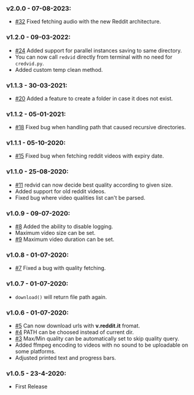 ### v2.0.0 - 07-08-2023:
  * [#32](https://github.com/elmoiv/redvid/issues/32) Fixed fetching audio with the new Reddit architecture.
### v1.2.0 - 09-03-2022:
  * [#24](https://github.com/elmoiv/redvid/pull/24) Added support for parallel instances saving to same directory.
  * You can now call `redvid` directly from terminal with no need for `credvid.py`.
  * Added custom temp clean method.
### v1.1.3 - 30-03-2021:
  * [#20](https://github.com/elmoiv/redvid/issues/20) Added a feature to create a folder in case it does not exist.
### v1.1.2 - 05-01-2021:
  * [#18](https://github.com/elmoiv/redvid/issues/18) Fixed bug when handling path that caused recursive directories.
### v1.1.1 - 05-10-2020:
  * [#15](https://github.com/elmoiv/redvid/issues/15) Fixed bug when fetching reddit videos with expiry date.
### v1.1.0 - 25-08-2020:
  * [#11](https://github.com/elmoiv/redvid/issues/11) redvid can now decide best quality according to given size.
  * Added support for old reddit videos.
  * Fixed bug where video qualities list can't be parsed.
### v1.0.9 - 09-07-2020:
  * [#8](https://github.com/elmoiv/redvid/issues/8) Added the ability to disable logging.
  * Maximum video size can be set.
  * [#9](https://github.com/elmoiv/redvid/issues/9) Maximum video duration can be set.
### v1.0.8 - 01-07-2020:
  * [#7](https://github.com/elmoiv/redvid/issues/7) Fixed a bug with quality fetching.
### v1.0.7 - 01-07-2020:
  * `download()` will return file path again.
### v1.0.6 - 01-07-2020:
  * [#5](https://github.com/elmoiv/redvid/issues/5) Can now download urls with **v.reddit.it** fromat.
  * [#4](https://github.com/elmoiv/redvid/issues/4) PATH can be choosed instead of current dir.
  * [#3](https://github.com/elmoiv/redvid/issues/3) Max/Min quality can be automatically set to skip quality query.
  * Added ffmpeg encoding to videos with no sound to be uploadable on some platforms.
  * Adjusted printed text and progress bars.
### v1.0.5 - 23-4-2020:
  * First Release
